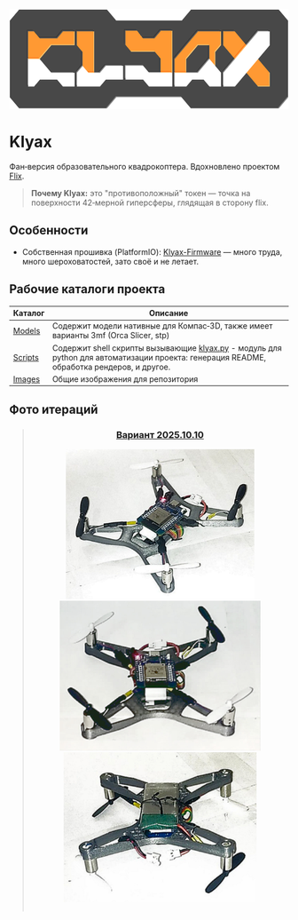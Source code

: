 <div align="center">

<img src="./Images/Klyax-Logo.png" height="180">

</div>

# Klyax

Фан‑версия образовательного квадрокоптера. Вдохновлено проектом [Flix](https://github.com/okalachev/flix).

> **Почему Klyax:** это "противоположный" токен — точка на поверхности 42‑мерной гиперсферы, глядящая в сторону flix.

## Особенности

- Собственная прошивка (PlatformIO): [Klyax-Firmware](./Klyax-Firmware) — много труда, много шероховатостей, зато своё и не летает.

## Рабочие каталоги проекта

| Каталог              | Описание                                                                                                                                                        |
|----------------------|-----------------------------------------------------------------------------------------------------------------------------------------------------------------|
| [Models](./Models)   | Содержит модели нативные для Компас‑3D, также имеет варианты 3mf (Orca Slicer, stp)                                                                             |
| [Scripts](./Scripts) | Содержит shell скрипты вызывающие [klyax.py](./Scripts/klyax.py) - модуль для python для автоматизации проекта: генерация README, обработка рендеров, и другое. |
| [Images](./Images)   | Общие изображения для репозитория                                                                                                                               |

## Фото итераций

<div align="center">
<blockquote>

### [Вариант 2025.10.10](./Images/Klyax-2025.10.10)

<table>

<tr>
<img src="./Images/Klyax-2025.10.10/0.jpg" height="270">
</tr>

<tr>
<img src="./Images/Klyax-2025.10.10/1.jpg" height="270">
</tr>

<tr>
<img src="./Images/Klyax-2025.10.10/2.jpg" height="270">
</tr>

</table>

</blockquote>
</div>
